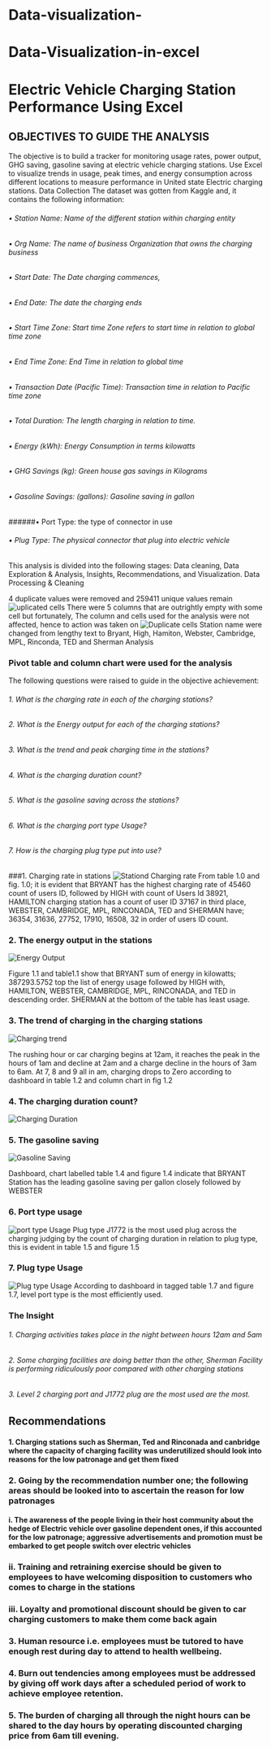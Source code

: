 # Data-visualization-

# Data-Visualization-in-excel

# Electric Vehicle Charging Station Performance Using Excel
## OBJECTIVES TO GUIDE THE ANALYSIS
The objective is to build a tracker for monitoring usage rates, power output, GHG saving, gasoline saving at electric vehicle charging stations. Use Excel to visualize trends in usage, peak times, and energy consumption across different locations to measure performance in United state Electric charging stations.
Data Collection 
The dataset was gotten from Kaggle and, it contains the following information:
###### •	Station Name: Name of the different station within charging entity
###### •	Org Name: The name of business Organization that owns the charging business 
###### •	Start Date: The Date charging commences, 
###### •	End Date: The date the charging ends
###### •	Start Time Zone: Start time Zone refers to start time in relation to global time zone
###### •	End Time Zone: End Time in relation to global time
###### •	Transaction Date (Pacific Time): Transaction time in relation to Pacific time zone
###### •	Total Duration: The length charging in relation to time.
###### •	Energy (kWh): Energy Consumption in terms kilowatts 
###### •	GHG Savings (kg): Green house gas savings in Kilograms
###### •	Gasoline Savings: (gallons): Gasoline saving in gallon 
######•	Port Type: the type of connector in use
###### •	Plug Type: The physical connector that plug into electric vehicle
This analysis is divided into the following stages: Data cleaning, Data Exploration & Analysis, Insights, Recommendations, and Visualization.
Data Processing & Cleaning

4 duplicate values were removed and 259411 unique values remain
![uplicated cells](https://github.com/richard12-rr/Data-visualization-/blob/main/assets%20/images/Duplicated%20data.png)
There were 5 columns that are outrightly empty with some cell but fortunately, The column and cells used for the analysis were not affected, hence to action was taken on 
![Duplicate cells](https://github.com/richard12-rr/Data-visualization-/blob/main/assets%20/images/Empty%20cells.png)
Station name were changed from lengthy text to Bryant, High, Hamiton, Webster, Cambridge, MPL, Rinconda, TED and Sherman
Analysis
### Pivot table and column chart were used for the analysis
The following questions were raised to guide in the objective achievement:
###### 1.	What is the charging rate in each of the charging stations?
###### 2.	What is the Energy output for each of the charging stations?
###### 3.	What is the trend and peak charging time in the stations?
###### 4.	What is the charging duration count?
###### 5.	What is the gasoline saving across the stations?
###### 6.	What is the charging port type Usage?
###### 7.	How is the charging plug type put into use?

###1.	Charging rate in stations
![Stationd Charging rate](https://github.com/richard12-rr/Data-visualization-/blob/main/assets%20/images/Station%20Charging%20rate.png)
From table 1.0 and fig. 1.0; it is evident that BRYANT has  the highest charging rate of 45460 count of users ID, followed by HIGH with count of Users Id 38921, HAMILTON charging station has a count of user ID 37167 in third place, WEBSTER, CAMBRIDGE, MPL, RINCONADA, TED and SHERMAN have; 36354, 31636, 27752, 17910, 16508, 32  in order of users ID count.

### 2.	The energy output in the stations
![Energy Output](https://github.com/richard12-rr/Data-visualization-/blob/main/assets%20/images/station%20energy%20output.png)
              
Figure 1.1 and table1.1 show that BRYANT sum of energy in kilowatts; 387293.5752 top the list of energy usage followed by HIGH with, HAMILTON, WEBSTER, CAMBRIDGE, MPL, RINCONADA, and TED in descending order. SHERMAN at the bottom of the table has least usage.

### 3.	The trend of charging in the charging stations
![Charging trend](https://github.com/richard12-rr/Data-visualization-/blob/main/assets%20/images/Station%20charging%20trend.png)

The rushing hour or car charging begins at 12am, it reaches the peak in the hours of 1am and decline at 2am and a charge decline in the hours of 3am to 6am. At 7, 8 and 9 all in am, charging drops to Zero according to dashboard in table 1.2 and column chart in fig 1.2

### 4.	The charging duration count? 
![Charging Duration](https://github.com/richard12-rr/Data-visualization-/blob/main/assets%20/images/Station%20Charging%20duration.png)



### 5.	The gasoline saving
![Gasoline Saving](https://github.com/richard12-rr/Data-visualization-/blob/main/assets%20/images/Station%20gasoline%20saving.png)

Dashboard, chart labelled table 1.4 and figure 1.4 indicate that BRYANT Station has the leading gasoline saving per gallon closely followed by WEBSTER
### 6.	Port type usage
![port type Usage](https://github.com/richard12-rr/Data-visualization-/blob/main/assets%20/images/Station%20port%20type%20usage.png)
Plug type J1772 is the most used plug across the charging judging by the count of charging duration in relation to plug type, this is evident in table 1.5 and figure 1.5

### 7.	Plug type Usage	
![Plug type Usage](https://github.com/richard12-rr/Data-visualization-/blob/main/assets%20/images/Station%20plug%20type%20Usage.png)
According to dashboard in tagged table 1.7 and figure 1.7, level port type is the most efficiently used.

### The Insight
###### 1.	Charging activities takes place in the night between hours 12am and 5am
###### 2.	Some charging facilities are doing better than the other, Sherman Facility is performing ridiculously poor compared with other charging stations
###### 3.	Level 2 charging port and J1772 plug are the most used are the most.

## Recommendations
#### 1.	Charging stations such as Sherman, Ted and Rinconada and canbridge where the capacity of charging facility was underutilized should look into reasons for the low patronage and get them fixed
### 2.	Going by the recommendation number one; the following areas should be looked into to ascertain the reason for low patronages 
#### i.	The awareness of the people living in their host community about the hedge of Electric vehicle over gasoline dependent ones, if this accounted for the low patronage; aggressive advertisements and promotion must be embarked to get people switch over electric vehicles
### ii.	Training and retraining exercise should be given to employees to have welcoming disposition to customers who comes to charge in the stations
### iii.	 Loyalty and promotional discount should be given to car charging customers to make them come back again
### 3.	Human resource i.e. employees must be tutored to have enough rest during day to attend to health wellbeing.
### 4.	Burn out tendencies among employees must be addressed by giving off work days after a scheduled period of work to achieve employee retention.
### 5.	The burden of charging all through the night hours can be shared to the day hours by operating discounted charging price from 6am till evening.    









